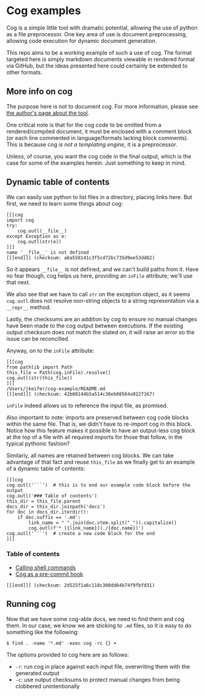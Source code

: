 # Cog examples

Cog is a simple little tool with dramatic potential, allowing the use of python
as a file preprocessor. One key area of use is document preprocessing, allowing
code execution for dynamic document generation.

This repo aims to be a working example of such a use of cog. The format targeted
here is simply markdown documents viewable in rendered format via GitHub, but
the ideas presented here could certainly be extended to other formats.


## More info on cog

The purpose here is not to document cog. For more information, please see
[the author's page about the tool](https://nedbatchelder.com/code/cog).

One critical note is that for the cog code to be omitted from a rendered/compiled
document, it must be enclosed with a comment block (or each line commented
in language/formats lacking block comments). This is because cog _is not a
templating engine_, it is a preprocessor.

Unless, of course, you want the cog code in the final output, which is the case
for some of the examples herein. Just something to keep in mind.


## Dynamic table of contents

We can easily use python to list files in a directory, placing links here.
But first, we need to learn some things about cog:

```
[[[cog
import cog
try:
    cog.outl(__file__)
except Exception as e:
    cog.outl(str(e))
]]]
name '__file__' is not defined
[[[end]]] (checksum: a6a558141c3f5cd72bc735d9ee53dd82)
```

So it appears `__file__` is not defined, and we can't build paths from it.
Have no fear though, cog helps us here, providing an `inFile` attribute;
we'll use that next.

We also see that we have to call `str` on the exception object, as it seems
`cog.outl` does not resolve non-string objects to a string representation
via a `__repr__` method.

Lastly, the checksums are an addition by cog to ensure no manual changes have
been made to the cog output between executions. If the existing output checksum
does not match the stated on, it will raise an error so the issue can be
reconcilled. 

Anyway, on to the `inFile` attribute:

```
[[[cog
from pathlib import Path
this_file = Path(cog.inFile).resolve()
cog.outl(str(this_file))
]]]
/Users/jkeifer/cog-example/README.md
[[[end]]] (checksum: 42b80144b5a514c30eb08564a9227167)
```

`inFile` indeed allows us to reference the input file, as promised.

Also important to note: imports are preserved between cog code blocks within
the same file. That is, we didn't have to re-import cog in this block. Notice
how this feature makes it possible to have an output-less cog block at the top
of a file with all required imports for those that follow, in the typical
pythonic fashion?

Similarly, all names are retained between cog blocks. We can take advantage of
that fact and reuse `this_file` as we finally get to an example of a dynamic table
of contents:

```
[[[cog
cog.outl('```')  # this is to end our example code block before the output
cog.outl('### Table of contents')
this_dir = this_file.parent
docs_dir = this_dir.joinpath('docs')
for doc in docs_dir.iterdir():
    if doc.suffix == '.md':
        link_name = " ".join(doc.stem.split("_")).capitalize()
        cog.outl(f'* [{link_name}](./{doc.name})')
cog.outl('```')  # create a new code block for the end
]]]
```
### Table of contents
* [Calling shell commands](./calling_shell_commands.md)
* [Cog as a pre-commit hook](./cog_as_a_pre-commit_hook.md)
```
[[[end]]] (checksum: 2d525f1a6c118c300dd64b74f9fbfd31)
```

## Running cog

Now that we have some cog-able docs, we need to find them and cog them.
In our case, we know we are sticking to `.md` files, so it is easy to do
something like the following:

```
$ find . -name '*.md' -exec cog -rc {} +
```

The options provided to cog here are as follows:

* `-r`: run cog in place against each input file, overwriting them with the generated output
* `-c`: use output checksums to protect manual changes from being clobbered unintentionally
